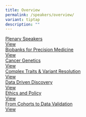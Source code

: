 ```yaml
---
title: Overview
permalink: /speakers/overview/
variant: tiptap
description: ""
---
```

<p></p>
<div class="isomer-card-grid"><a rel="noopener noreferrer nofollow" href="https://preciseihcc-conference.sg/speakers/plenary/" class="isomer-card"><div class="isomer-card-body"><div class="isomer-card-title">Plenary Speakers</div><div class="isomer-card-link">View</div></div></a>
<a rel="noopener noreferrer nofollow" href="https://preciseihcc-conference.sg/speakers/biobanks-for-precision-medicine/" class="isomer-card">
<div class="isomer-card-body">
<div class="isomer-card-title">Biobanks for Precision Medicine</div>
<div class="isomer-card-link">View</div>
</div>
</a><a rel="noopener noreferrer nofollow" href="https://preciseihcc-conference.sg/speakers/cancer-genetics/" class="isomer-card"><div class="isomer-card-body"><div class="isomer-card-title">Cancer Genetics</div><div class="isomer-card-link">View</div></div></a>
<a rel="noopener noreferrer nofollow" href="https://preciseihcc-conference.sg/speakers/complex-traits-and-variant-resolution/" class="isomer-card">
<div class="isomer-card-body">
<div class="isomer-card-title">Complex Traits &amp; Variant Resolution</div>
<div class="isomer-card-link">View</div>
</div>
</a><a rel="noopener noreferrer nofollow" href="https://preciseihcc-conference.sg/speakers/data-driven-discovery/" class="isomer-card"><div class="isomer-card-body"><div class="isomer-card-title">Data Driven Discovery</div><div class="isomer-card-link">View</div></div></a>
<a rel="noopener noreferrer nofollow" href="https://preciseihcc-conference.sg/speakers/ethics-and-policy/" class="isomer-card">
<div class="isomer-card-body">
<div class="isomer-card-title">Ethics and Policy</div>
<div class="isomer-card-link">View</div>
</div>
</a><a rel="noopener noreferrer nofollow" href="https://preciseihcc-conference.sg/speakers/from-cohorts-to-data-validation/" class="isomer-card"><div class="isomer-card-body"><div class="isomer-card-title">From Cohorts to Data Validation</div><div class="isomer-card-link">View</div></div></a>
</div>
<p></p>